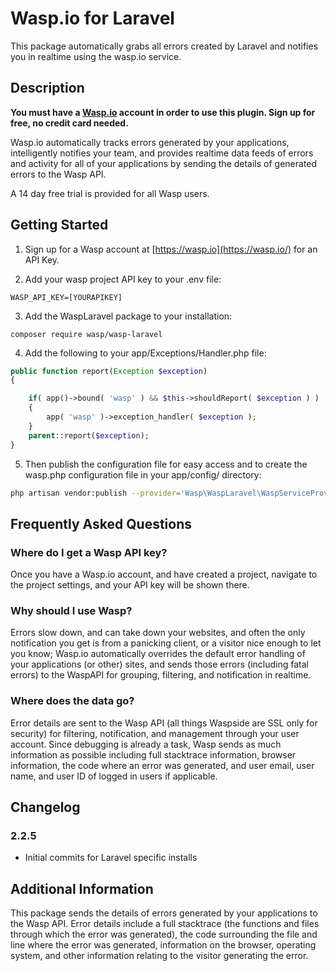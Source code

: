 Wasp.io for Laravel
==============
This package automatically grabs all errors created by Laravel and notifies you in realtime using the wasp.io service.


Description
-----------

**You must have a [Wasp.io](https://wasp.io/) account in order to use this plugin.  Sign up for free, no credit card needed.**

Wasp.io automatically tracks errors generated by your applications, intelligently notifies your team, and provides realtime data feeds of errors and activity for all of your applications by sending the details of generated errors to the Wasp API.

A 14 day free trial is provided for all Wasp users.

Getting Started
------------

1) Sign up for a Wasp account at [https://wasp.io](https://wasp.io/) for an API Key.

2) Add your wasp project API key to your .env file:

```
WASP_API_KEY=[YOURAPIKEY]
```

3) Add the WaspLaravel package to your installation:

```
composer require wasp/wasp-laravel
```

4) Add the following to your app/Exceptions/Handler.php file:

```php
public function report(Exception $exception)
{

    if( app()->bound( 'wasp' ) && $this->shouldReport( $exception ) )
    {
        app( 'wasp' )->exception_handler( $exception );
    }
    parent::report($exception);
}

```

5) Then publish the configuration file for easy access and to create the wasp.php configuration file in your app/config/ directory:

```bash 
php artisan vendor:publish --provider='Wasp\WaspLaravel\WaspServiceProvider'
```


Frequently Asked Questions
--------------------------

### Where do I get a Wasp API key?

Once you have a Wasp.io account, and have created a project, navigate to the project settings, and your API key will be shown there.

### Why should I use Wasp?

Errors slow down, and can take down your websites, and often the only notification you get is from a panicking client, or a visitor nice enough to let you know; Wasp.io automatically overrides the default error handling of your applications (or other) sites, and sends those errors (including fatal errors) to the WaspAPI for grouping, filtering, and notification in realtime.

### Where does the data go?

Error details are sent to the Wasp API (all things Waspside are SSL only for security) for filtering, notification, and management through your user account.  Since debugging is already a task, Wasp sends as much information as possible including full stacktrace information, browser information, the code where an error was generated, and user email, user name, and user ID of logged in users if applicable.



Changelog
---------

### 2.2.5
* Initial commits for Laravel specific installs


Additional Information
---------
This package sends the details of errors generated by your applications to the Wasp API.  Error details include a full stacktrace (the functions and files through which the error was generated), the code surrounding the file and line where the error was generated, information on the browser, operating system, and other information relating to the visitor generating the error.